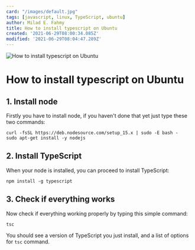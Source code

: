 ```yaml
---
card: "/images/default.jpg"
tags: [javascript, linux, TypeScript, ubuntu]
author: Milad E. Fahmy
title: How to install typescript on Ubuntu
created: '2021-06-29T08:00:34.085Z'
modified: '2021-06-29T08:04:47.289Z'
---
```

![How to install typescript on Ubuntu](/images/How-to-install-typescript-on-Ubuntu-1.jpeg)
# How to install typescript on Ubuntu
## 1. Install node
Firstly you have to install node, if you haven't done that yet just type these two commands:
```shell
curl -fsSL https://deb.nodesource.com/setup_15.x | sudo -E bash -
sudo apt-get install -y nodejs
```
## 2. Install TypeScript
When your node is installed, you can proceed to install TypeScript:
```shell
npm install -g typescript
```
## 3. Check if everything works
Now check if everything working properly by typing this simple command:
```shell
tsc
```
You should see a version of TypeScript you just install, and a list of options for `tsc` command.
